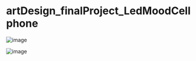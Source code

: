 # artDesign_finalProject_LedMoodCellphone
![image](https://s17.aconvert.com/convert/p3r68-cdx67/db2rj-ubedr.gif)

![image](https://gfycat.com/thoughtfulsomberfruitfly)

